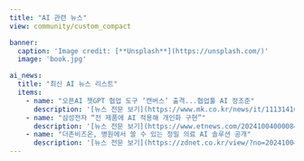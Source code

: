 ```yaml
---
title: "AI 관련 뉴스"
view: community/custom_compact

banner:
  caption: 'Image credit: [**Unsplash**](https://unsplash.com/)'
  image: 'book.jpg'

ai_news:
  title: "최신 AI 뉴스 리스트"
  items:
    - name: "오픈AI 챗GPT 협업 도구 ‘캔버스’ 출격...협업툴 AI 정조준"
      description: '[뉴스 전문 보기](https://www.mk.co.kr/news/it/11131410)'
    - name: "삼성전자 “전 제품에 AI 적용해 개인화 구현”"
      description: '[뉴스 전문 보기](https://www.etnews.com/20241004000084)'
    - name: "더존비즈온, 병원에서 쓸 수 있는 정밀 의료 AI 솔루션 공개"
      description: '[뉴스 전문 보기](https://zdnet.co.kr/view/?no=20241004164127)'
---
```


